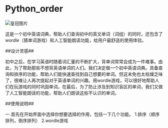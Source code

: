 # Python_order
![皇冠图片](https://bpic.51yuansu.com/pic3/cover/03/16/41/5b5ae2a4a56d9_610.jpg)

这是一个初中英语词典，帮助人们查询初中的英文单词（词组）的同时，还包含了wordle（猜单词游戏）和人工智能朗读功能，给用户最舒适的使用体验。

##设计灵感##

初中之后，在学习英语时随着词汇量的不断扩大，背单词常常会成为一件难事。由此，为了帮助那些不想背英语单词的人们。我们决定做一个初中英语词典。具备查询和排序的功能，帮助人们能快速查找到自己想要的单词。但这未免也太枯燥乏味了，很难让人再次提起对于英语单词的兴趣。用wordle游戏，可以很好地帮助人们在玩游戏的同时巩固单词。在最后，为了防止涉及到知识盲区的单词，我们又做了人工智能朗读的功能，帮助人们朗读这些不认识的单词。

##使用说明##

一.首先在开始界面中选择你想要选择的作用，包括一下几个功能。
1.排序（顺序排列，倒序排列）
2.wordle游戏



